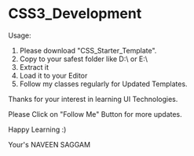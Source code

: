 # CSS3_Development

Usage:

1) Please download "CSS_Starter_Template".
2) Copy to your safest folder like D:\ or E:\
3) Extract it
4) Load it to your Editor
5) Follow my classes regularly for Updated Templates.

Thanks for your interest in learning UI Technologies.

Please Click on "Follow Me" Button for more updates.

Happy Learning :)

Your's NAVEEN SAGGAM
